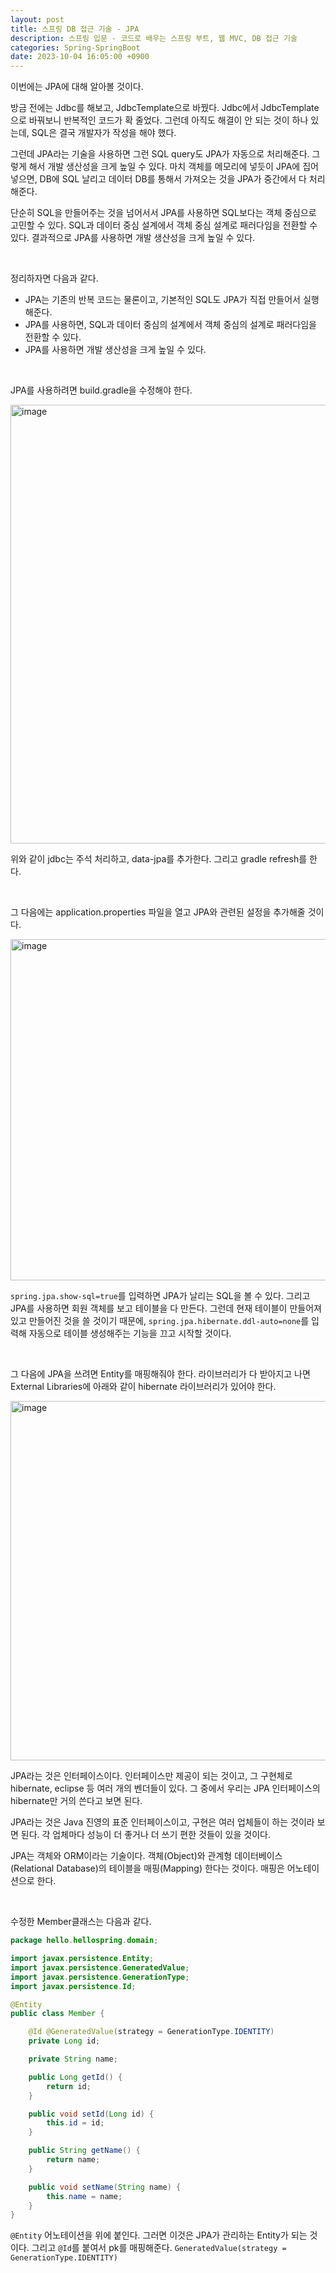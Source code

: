 ```yaml
---
layout: post
title: 스프링 DB 접근 기술 - JPA
description: 스프링 입문 - 코드로 배우는 스프링 부트, 웹 MVC, DB 접근 기술
categories: Spring-SpringBoot
date: 2023-10-04 16:05:00 +0900
---
```

이번에는 JPA에 대해 알아볼 것이다.

방금 전에는 Jdbc를 해보고, JdbcTemplate으로 바꿨다. Jdbc에서 JdbcTemplate으로 바꿔보니 반복적인 코드가 확 줄었다. 그런데 아직도 해결이 안 되는 것이 하나 있는데, SQL은 결국 개발자가 작성을 해야 했다.

그런데 JPA라는 기술을 사용하면 그런 SQL query도 JPA가 자동으로 처리해준다. 그렇게 해서 개발 생산성을 크게 높일 수 있다. 마치 객체를 메모리에 넣듯이 JPA에 집어 넣으면, DB에 SQL 날리고 데이터 DB를 통해서 가져오는 것을 JPA가 중간에서 다 처리해준다.

단순히 SQL을 만들어주는 것을 넘어서서 JPA를 사용하면 SQL보다는 객체 중심으로 고민할 수 있다. SQL과 데이터 중심 설계에서 객체 중심 설계로 패러다임을 전환할 수 있다. 결과적으로 JPA를 사용하면 개발 생산성을 크게 높일 수 있다.

<br>

정리하자면 다음과 같다.

* JPA는 기존의 반복 코드는 물론이고, 기본적인 SQL도 JPA가 직접 만들어서 실행해준다.
* JPA를 사용하면, SQL과 데이터 중심의 설계에서 객체 중심의 설계로 패러다임을 전환할 수 있다.
* JPA를 사용하면 개발 생산성을 크게 높일 수 있다.

<br>

JPA를 사용하려면 build.gradle을 수정해야 한다.

<img width="702" alt="image" src="https://github.com/johnkdk609/johnkdk609.github.io/assets/88493727/099592c2-1aa8-44b7-9786-bfa0b5ca28f1">

위와 같이 jdbc는 주석 처리하고, data-jpa를 추가한다. 그리고 gradle refresh를 한다.

<br>

그 다음에는 application.properties 파일을 열고 JPA와 관련된 설정을 추가해줄 것이다.

<img width="546" alt="image" src="https://github.com/johnkdk609/johnkdk609.github.io/assets/88493727/b81275cb-6b40-46c4-81b8-ea092f65c9fd">

```spring.jpa.show-sql=true```를 입력하면 JPA가 날리는 SQL을 볼 수 있다. 그리고 JPA를 사용하면 회원 객체를 보고 테이블을 다 만든다. 그런데 현재 테이블이 만들어져 있고 만들어진 것을 쓸 것이기 때문에, ```spring.jpa.hibernate.ddl-auto=none```를 입력해 자동으로 테이블 생성해주는 기능을 끄고 시작할 것이다.

<br>

그 다음에 JPA을 쓰려면 Entity를 매핑해줘야 한다. 라이브러리가 다 받아지고 나면 External Libraries에 아래와 같이 hibernate 라이브러리가 있어야 한다.

<img width="575" alt="image" src="https://github.com/johnkdk609/johnkdk609.github.io/assets/88493727/b6bc9705-70c5-4c27-bb4f-478a5a2a5dcc">

JPA라는 것은 인터페이스이다. 인터페이스만 제공이 되는 것이고, 그 구현체로 hibernate, eclipse 등 여러 개의 벤더들이 있다. 그 중에서 우리는 JPA 인터페이스의 hibernate만 거의 쓴다고 보면 된다. 

JPA라는 것은 Java 진영의 표준 인터페이스이고, 구현은 여러 업체들이 하는 것이라 보면 된다. 각 업체마다 성능이 더 좋거나 더 쓰기 편한 것들이 있을 것이다.

JPA는 객체와 ORM이라는 기술이다. 객체(Object)와 관계형 데이터베이스(Relational Database)의 테이블을 매핑(Mapping) 한다는 것이다. 매핑은 어노테이션으로 한다.

<br>

수정한 Member클래스는 다음과 같다.

```java
package hello.hellospring.domain;

import javax.persistence.Entity;
import javax.persistence.GeneratedValue;
import javax.persistence.GenerationType;
import javax.persistence.Id;

@Entity
public class Member {

    @Id @GeneratedValue(strategy = GenerationType.IDENTITY)
    private Long id;

    private String name;

    public Long getId() {
        return id;
    }

    public void setId(Long id) {
        this.id = id;
    }

    public String getName() {
        return name;
    }

    public void setName(String name) {
        this.name = name;
    }
}
```

```@Entity``` 어노테이션을 위에 붙인다. 그러면 이것은 JPA가 관리하는 Entity가 되는 것이다. 그리고 ```@Id```를 붙여서 pk를 매핑해준다. ```GeneratedValue(strategy = GenerationType.IDENTITY)```